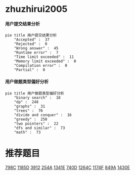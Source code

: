 # zhuzhirui2005

<!-- tabs:start -->



#### **用户提交结果分析**

```mermaid
pie title 用户提交结果分析
    "Accepted" :  37
    "Rejected" :  0
    "Wrong answer" :  45
    "Runtime error" :  7
    "Time limit exceeded" :  11
    "Memory limit exceeded" :  0
    "Compilation error" :  0
    "Partial" :  0
```

#### **用户做题类型偏好分析**

```mermaid
pie title 用户做题类型偏好分析
    "binary search" :  18
    "dp" :  248
    "graphs" :  31
    "trees" :  76
    "divide and conquer" :  16
    "greedy" :  250
    "two pointers" :  22
    "dfs and similar" :  73
    "math" :  73
```



<!-- tabs:end -->
# 推荐题目
[798C](https://codeforces.com/contest/798/problem/C)
[1185D](https://codeforces.com/contest/1185/problem/D)
[3912](https://codeforces.com/contest/391/problem/2)
[254A](https://codeforces.com/contest/254/problem/A)
[1341E](https://codeforces.com/contest/1341/problem/E)
[740D](https://codeforces.com/contest/740/problem/D)
[1264C](https://codeforces.com/contest/1264/problem/C)
[1174F](https://codeforces.com/contest/1174/problem/F)
[849A](https://codeforces.com/contest/849/problem/A)
[1430E](https://codeforces.com/contest/1430/problem/E)

